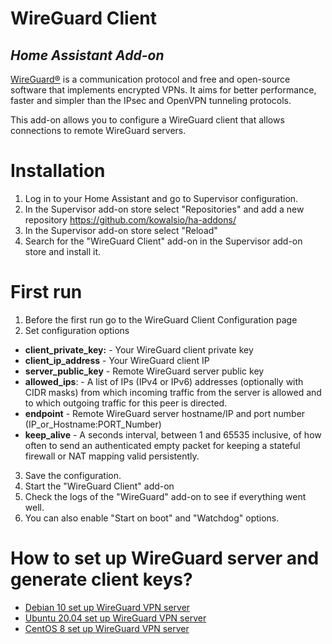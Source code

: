 # WireGuard Client
## _Home Assistant Add-on_
[WireGuard®](https://www.wireguard.com/) is a communication protocol and free and open-source software that implements encrypted VPNs. It aims for better performance, faster and simpler than the IPsec and OpenVPN tunneling protocols.

This add-on allows you to configure a WireGuard client that allows connections to remote WireGuard servers. 

# Installation

1. Log in to your Home Assistant and go to Supervisor configuration.
2. In the Supervisor add-on store select "Repositories" and add a new repository https://github.com/kowalsio/ha-addons/
3. In the Supervisor add-on store select "Reload"
4. Search for the "WireGuard Client" add-on in the Supervisor add-on store and install it.

# First run
1. Before the first run go to the WireGuard Client Configuration page
2. Set configuration options
- **client_private_key:** - Your WireGuard client private key
- **client_ip_address** - Your WireGuard client IP
- **server_public_key** - Remote WireGuard server public key
- **allowed_ips**: - A list of IPs (IPv4 or IPv6) addresses (optionally with CIDR masks) from which incoming traffic from the server is allowed and to which outgoing traffic for this peer is directed.
- **endpoint** -  Remote WireGuard server hostname/IP and port number (IP_or_Hostname:PORT_Number)
- **keep_alive** - A seconds interval, between 1 and 65535 inclusive, of how often to send an authenticated empty packet for keeping a stateful firewall or NAT mapping valid persistently.
3. Save the configuration.
4. Start the "WireGuard Client" add-on
5. Check the logs of the "WireGuard" add-on to see if everything went well.
6. You can also enable "Start on boot" and "Watchdog" options.

# How to set up WireGuard server and generate client keys?
* [Debian 10 set up WireGuard VPN server](https://www.cyberciti.biz/faq/debian-10-set-up-wireguard-vpn-server/)
* [Ubuntu 20.04 set up WireGuard VPN server](https://www.cyberciti.biz/faq/ubuntu-20-04-set-up-wireguard-vpn-server/)
* [CentOS 8 set up WireGuard VPN server](https://www.cyberciti.biz/faq/centos-8-set-up-wireguard-vpn-server/)
